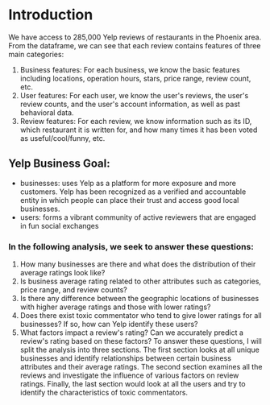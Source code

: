 # Introduction 

We have access to 285,000 Yelp reviews of restaurants in the Phoenix area. From the dataframe, we can see that each review contains features of three main categories:
1) Business features: For each business, we know the basic features including locations, operation hours, stars, price range, review count, etc.
2) User features: For each user, we know the user's reviews, the user's review counts, and the user's account information, as well as past behavioral data.
3) Review features: For each review, we know information such as its ID, which restaurant it is written for, and how many times it has been voted as useful/cool/funny, etc.

## Yelp Business Goal:
- businesses: uses Yelp as a platform for more exposure and more customers. Yelp has been recognized as a verified and accountable entity in which people can place their trust and access good local businesses.
- users: forms a vibrant community of active reviewers that are engaged in fun social exchanges

### In the following analysis, we seek to answer these questions:
1) How many businesses are there and what does the distribution of their average ratings look like?
2) Is business average rating related to other attributes such as categories, price range, and review counts?
3) Is there any difference between the geographic locations of businesses with higher average ratings and those with lower ratings?
4) Does there exist toxic commentator who tend to give lower ratings for all businesses? If so, how can Yelp identify these users?
5) What factors impact a review's rating? Can we accurately predict a review's rating based on these factors?
To answer these questions, I will split the analysis into three sections. The first section looks at all unique businesses and identify relationships between certain business attributes and their average ratings. The second section examines all the reviews and investigate the influence of various factors on review ratings. Finally, the last section would look at all the users and try to identify the characteristics of toxic commentators.
